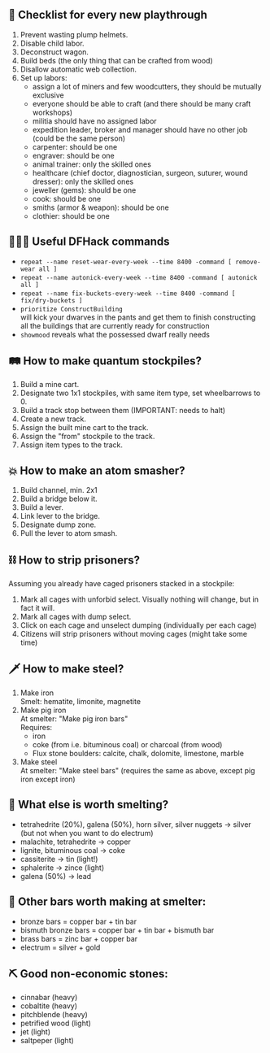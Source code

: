## 🐴 Checklist for every new playthrough
1. Prevent wasting plump helmets.
2. Disable child labor.
3. Deconstruct wagon.
4. Build beds (the only thing that can be crafted from wood)
5. Disallow automatic web collection.
6. Set up labors:
   - assign a lot of miners and few woodcutters, they should be mutually exclusive
   - everyone should be able to craft (and there should be many craft workshops)
   - militia should have no assigned labor
   - expedition leader, broker and manager should have no other job (could be the same person)
   - carpenter: should be one
   - engraver: should be one
   - animal trainer: only the skilled ones
   - healthcare (chief doctor, diagnostician, surgeon, suturer, wound dresser): only the skilled ones
   - jeweller (gems): should be one
   - cook: should be one
   - smiths (armor & weapon): should be one
   - clothier: should be one

## 👨🏻‍💻 Useful DFHack commands
- `repeat --name reset-wear-every-week --time 8400 -command [ remove-wear all ]`
- `repeat --name autonick-every-week --time 8400 -command [ autonick all ]`
- `repeat --name fix-buckets-every-week --time 8400 -command [ fix/dry-buckets ]`
- `prioritize ConstructBuilding`  
  will kick your dwarves in the pants and get them to finish constructing all the buildings that are currently ready for construction
- `showmood` reveals what the possessed dwarf really needs


## 🛤️ How to make quantum stockpiles?
1. Build a mine cart.
2. Designate two 1x1 stockpiles, with same item type, set wheelbarrows to 0.
3. Build a track stop between them (IMPORTANT: needs to halt)
4. Create a new track.
5. Assign the built mine cart to the track.
6. Assign the "from" stockpile to the track.
7. Assign item types to the track.

## 💥 How to make an atom smasher?
1. Build channel, min. 2x1
2. Build a bridge below it.
3. Build a lever.
4. Link lever to the bridge.
5. Designate dump zone.
6. Pull the lever to atom smash.

## ⛓️ How to strip prisoners?
Assuming you already have caged prisoners stacked in a stockpile:
1. Mark all cages with unforbid select. Visually nothing will change, but in fact it will.
2. Mark all cages with dump select.
3. Click on each cage and unselect dumping (individually per each cage)
4. Citizens will strip prisoners without moving cages (might take some time)

## 🗡️ How to make steel?
1. Make iron  
Smelt: hematite, limonite, magnetite
2. Make pig iron  
At smelter: "Make pig iron bars"  
Requires:  
    - iron
    - coke (from i.e. bituminous coal) or charcoal (from wood)
    - Flux stone boulders: calcite, chalk, dolomite, limestone, marble
3. Make steel  
At smelter: "Make steel bars" (requires the same as above, except pig iron except iron)

## 🧈 What else is worth smelting?
- tetrahedrite (20%), galena (50%), horn silver, silver nuggets -> silver (but not when you want to do electrum)
- malachite, tetrahedrite -> copper
- lignite, bituminous coal -> coke
- cassiterite -> tin (light!)
- sphalerite -> zince (light)
- galena (50%) -> lead

## 🧈 Other bars worth making at smelter:
- bronze bars = copper bar + tin bar
- bismuth bronze bars = copper bar + tin bar + bismuth bar
- brass bars = zinc bar + copper bar
- electrum = silver + gold

## ⛏️ Good non-economic stones:
- cinnabar (heavy)
- cobaltite (heavy)
- pitchblende (heavy)
- petrified wood (light)
- jet (light)
- saltpeper (light)
